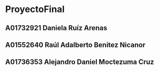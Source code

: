 # ProyectoFinal


## A01732921 Daniela Ruíz Arenas
## A01552640 Raúl Adalberto Benitez Nicanor
## A01736353 Alejandro Daniel Moctezuma Cruz
